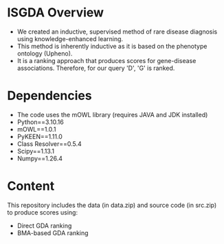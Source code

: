 # ISGDA Overview
- We created an inductive, supervised method of rare disease diagnosis using knowledge-enhanced learning.
- This method is inherently inductive as it is based on the phenotype ontology (Upheno).
- It is a ranking approach that produces scores for gene-disease associations. Therefore, for our query 'D', 'G' is ranked. 

# Dependencies
- The code uses the mOWL library (requires JAVA and JDK installed)
- Python==3.10.16
- mOWL==1.0.1
- PyKEEN==1.11.0
- Class Resolver==0.5.4
- Scipy==1.13.1
- Numpy==1.26.4

  
# Content
This repository includes the data (in data.zip) and source code (in src.zip) to produce scores using:
- Direct GDA ranking
- BMA-based GDA ranking
